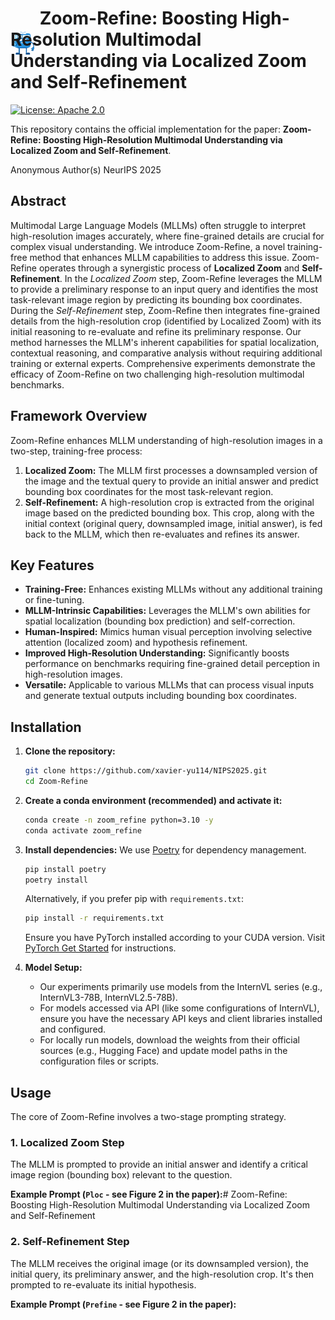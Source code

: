 #  <img src="asset/logo.png" alt="Example Image" width="40" style="margin-bottom:-50px"/> Zoom-Refine: Boosting High-Resolution Multimodal Understanding via Localized Zoom and Self-Refinement

[![License: Apache 2.0](https://img.shields.io/badge/License-Apache_2.0-blue.svg)](https://opensource.org/licenses/Apache-2.0) 

This repository contains the official implementation for the paper: **Zoom-Refine: Boosting High-Resolution Multimodal Understanding via Localized Zoom and Self-Refinement**.

Anonymous Author(s)
NeurIPS 2025 

## Abstract

Multimodal Large Language Models (MLLMs) often struggle to interpret high-resolution images accurately, where fine-grained details are crucial for complex visual understanding. We introduce Zoom-Refine, a novel training-free method that enhances MLLM capabilities to address this issue. Zoom-Refine operates through a synergistic process of **Localized Zoom** and **Self-Refinement**. In the *Localized Zoom* step, Zoom-Refine leverages the MLLM to provide a preliminary response to an input query and identifies the most task-relevant image region by predicting its bounding box coordinates. During the *Self-Refinement* step, Zoom-Refine then integrates fine-grained details from the high-resolution crop (identified by Localized Zoom) with its initial reasoning to re-evaluate and refine its preliminary response. Our method harnesses the MLLM's inherent capabilities for spatial localization, contextual reasoning, and comparative analysis without requiring additional training or external experts. Comprehensive experiments demonstrate the efficacy of Zoom-Refine on two challenging high-resolution multimodal benchmarks.

## Framework Overview

Zoom-Refine enhances MLLM understanding of high-resolution images in a two-step, training-free process:

1.  **Localized Zoom:** The MLLM first processes a downsampled version of the image and the textual query to provide an initial answer and predict bounding box coordinates for the most task-relevant region.
2.  **Self-Refinement:** A high-resolution crop is extracted from the original image based on the predicted bounding box. This crop, along with the initial context (original query, downsampled image, initial answer), is fed back to the MLLM, which then re-evaluates and refines its answer.



## Key Features

*   **Training-Free:** Enhances existing MLLMs without any additional training or fine-tuning.
*   **MLLM-Intrinsic Capabilities:** Leverages the MLLM's own abilities for spatial localization (bounding box prediction) and self-correction.
*   **Human-Inspired:** Mimics human visual perception involving selective attention (localized zoom) and hypothesis refinement.
*   **Improved High-Resolution Understanding:** Significantly boosts performance on benchmarks requiring fine-grained detail perception in high-resolution images.
*   **Versatile:** Applicable to various MLLMs that can process visual inputs and generate textual outputs including bounding box coordinates.

## Installation

1.  **Clone the repository:**
    ```bash
    git clone https://github.com/xavier-yu114/NIPS2025.git
    cd Zoom-Refine
    ```

2.  **Create a conda environment (recommended) and activate it:**
    ```bash
    conda create -n zoom_refine python=3.10 -y
    conda activate zoom_refine
    ```

3.  **Install dependencies:**
    We use [Poetry](https://python-poetry.org/) for dependency management.
    ```bash
    pip install poetry
    poetry install
    ```
    Alternatively, if you prefer pip with `requirements.txt`:
    ```bash
    pip install -r requirements.txt
    ```
    Ensure you have PyTorch installed according to your CUDA version. Visit [PyTorch Get Started](https://pytorch.org/get-started/locally/) for instructions.

4.  **Model Setup:**
    *   Our experiments primarily use models from the InternVL series (e.g., InternVL3-78B, InternVL2.5-78B).
    *   For models accessed via API (like some configurations of InternVL), ensure you have the necessary API keys and client libraries installed and configured.
    *   For locally run models, download the weights from their official sources (e.g., Hugging Face) and update model paths in the configuration files or scripts.

## Usage

The core of Zoom-Refine involves a two-stage prompting strategy.

### 1. Localized Zoom Step

The MLLM is prompted to provide an initial answer and identify a critical image region (bounding box) relevant to the question.

**Example Prompt (`Ploc` - see Figure 2 in the paper):**# Zoom-Refine: Boosting High-Resolution Multimodal Understanding via Localized Zoom and Self-Refinement

### 2. Self-Refinement Step

The MLLM receives the original image (or its downsampled version), the initial query, its preliminary answer, and the high-resolution crop. It's then prompted to re-evaluate its initial hypothesis.

**Example Prompt (`Prefine` - see Figure 2 in the paper):**
